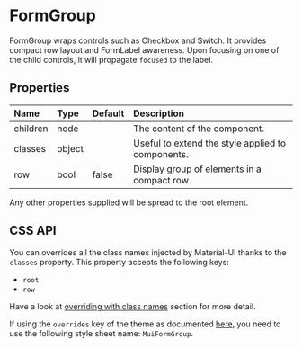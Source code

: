 # FormGroup

FormGroup wraps controls such as Checkbox and Switch.
It provides compact row layout and FormLabel awareness.
Upon focusing on one of the child controls, it will propagate `focused` to the label.

## Properties
| Name | Type | Default | Description |
|:-----|:-----|:--------|:------------|
| children | node |  | The content of the component. |
| classes | object |  | Useful to extend the style applied to components. |
| row | bool | false | Display group of elements in a compact row. |

Any other properties supplied will be spread to the root element.

## CSS API

You can overrides all the class names injected by Material-UI thanks to the `classes` property.
This property accepts the following keys:
- `root`
- `row`

Have a look at [overriding with class names](/customization/overrides#overriding-with-class-names)
section for more detail.

If using the `overrides` key of the theme as documented
[here](/customization/themes#customizing-all-instances-of-a-component-type),
you need to use the following style sheet name: `MuiFormGroup`.
